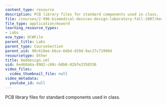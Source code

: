 ```yaml
---
content_type: resource
description: PCB library files for standard components used in class.
file: /courses/2-996-biomedical-devices-design-laboratory-fall-2007/6e468a6a8982c69cb8b082bfe2358336_bmddesign.cml
file_type: application/msword
learning_resource_types:
- Labs
ocw_type: OCWFile
parent_title: Labs
parent_type: CourseSection
parent_uid: 90c618ee-b6ce-6dbd-d29d-9ac27c71999d
resourcetype: Other
title: bmddesign.cml
uid: 6e468a6a-8982-c69c-b8b0-82bfe2358336
video_files:
  video_thumbnail_file: null
video_metadata:
  youtube_id: null
---
```

PCB library files for standard components used in class.

